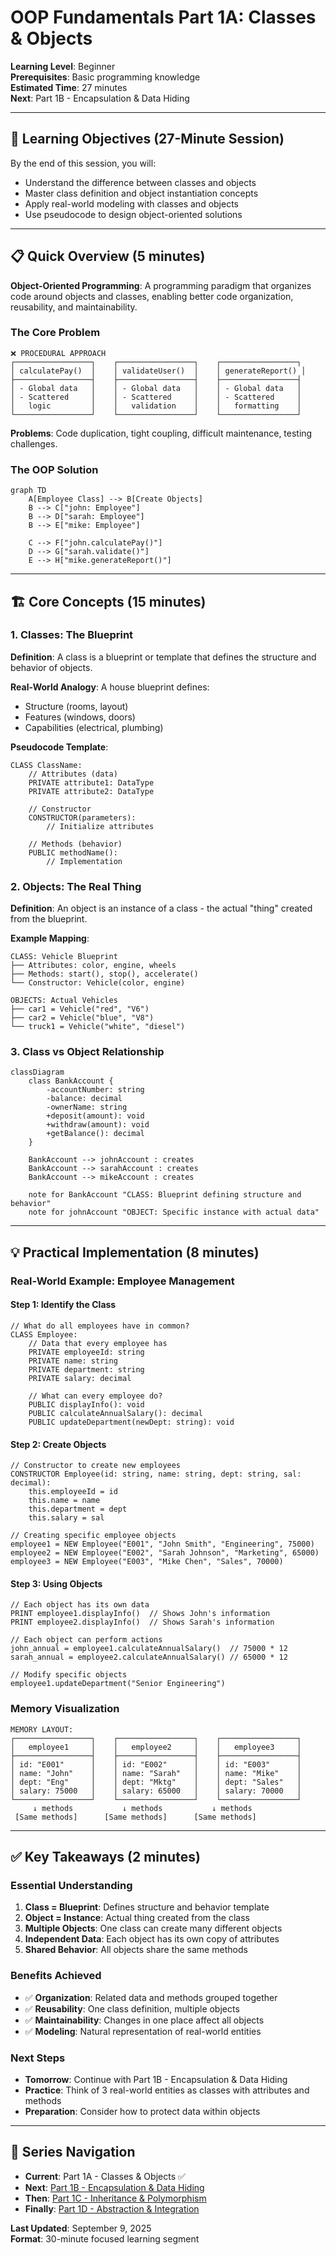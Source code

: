 # OOP Fundamentals Part 1A: Classes & Objects

**Learning Level**: Beginner  
**Prerequisites**: Basic programming knowledge  
**Estimated Time**: 27 minutes  
**Next**: Part 1B - Encapsulation & Data Hiding

---

## 🎯 Learning Objectives (27-Minute Session)

By the end of this session, you will:

- Understand the difference between classes and objects
- Master class definition and object instantiation concepts
- Apply real-world modeling with classes and objects
- Use pseudocode to design object-oriented solutions

---

## 📋 Quick Overview (5 minutes)

**Object-Oriented Programming**: A programming paradigm that organizes code around objects and classes, enabling better code organization, reusability, and maintainability.

### **The Core Problem**

```text
❌ PROCEDURAL APPROACH
┌─────────────────┐    ┌─────────────────┐    ┌─────────────────┐
│ calculatePay()  │    │ validateUser()  │    │ generateReport() │
├─────────────────┤    ├─────────────────┤    ├─────────────────┤
│ - Global data   │    │ - Global data   │    │ - Global data   │
│ - Scattered     │    │ - Scattered     │    │ - Scattered     │
│   logic         │    │   validation    │    │   formatting    │
└─────────────────┘    └─────────────────┘    └─────────────────┘
```

**Problems**: Code duplication, tight coupling, difficult maintenance, testing challenges.

### **The OOP Solution**

```mermaid
graph TD
    A[Employee Class] --> B[Create Objects]
    B --> C["john: Employee"]
    B --> D["sarah: Employee"]
    B --> E["mike: Employee"]
    
    C --> F["john.calculatePay()"]
    D --> G["sarah.validate()"]
    E --> H["mike.generateReport()"]
```

---

## 🏗️ Core Concepts (15 minutes)

### **1. Classes: The Blueprint**

**Definition**: A class is a blueprint or template that defines the structure and behavior of objects.

**Real-World Analogy**: A house blueprint defines:

- Structure (rooms, layout)
- Features (windows, doors)
- Capabilities (electrical, plumbing)

**Pseudocode Template**:

```pseudocode
CLASS ClassName:
    // Attributes (data)
    PRIVATE attribute1: DataType
    PRIVATE attribute2: DataType
    
    // Constructor
    CONSTRUCTOR(parameters):
        // Initialize attributes
    
    // Methods (behavior)
    PUBLIC methodName():
        // Implementation
```

### **2. Objects: The Real Thing**

**Definition**: An object is an instance of a class - the actual "thing" created from the blueprint.

**Example Mapping**:

```text
CLASS: Vehicle Blueprint
├── Attributes: color, engine, wheels
├── Methods: start(), stop(), accelerate()
└── Constructor: Vehicle(color, engine)

OBJECTS: Actual Vehicles
├── car1 = Vehicle("red", "V6")
├── car2 = Vehicle("blue", "V8")
└── truck1 = Vehicle("white", "diesel")
```

### **3. Class vs Object Relationship**

```mermaid
classDiagram
    class BankAccount {
        -accountNumber: string
        -balance: decimal
        -ownerName: string
        +deposit(amount): void
        +withdraw(amount): void
        +getBalance(): decimal
    }
    
    BankAccount --> johnAccount : creates
    BankAccount --> sarahAccount : creates
    BankAccount --> mikeAccount : creates
    
    note for BankAccount "CLASS: Blueprint defining structure and behavior"
    note for johnAccount "OBJECT: Specific instance with actual data"
```

---

## 💡 Practical Implementation (8 minutes)

### **Real-World Example: Employee Management**

#### Step 1: Identify the Class

```pseudocode
// What do all employees have in common?
CLASS Employee:
    // Data that every employee has
    PRIVATE employeeId: string
    PRIVATE name: string
    PRIVATE department: string
    PRIVATE salary: decimal
    
    // What can every employee do?
    PUBLIC displayInfo(): void
    PUBLIC calculateAnnualSalary(): decimal
    PUBLIC updateDepartment(newDept: string): void
```

#### Step 2: Create Objects

```pseudocode
// Constructor to create new employees
CONSTRUCTOR Employee(id: string, name: string, dept: string, sal: decimal):
    this.employeeId = id
    this.name = name
    this.department = dept
    this.salary = sal

// Creating specific employee objects
employee1 = NEW Employee("E001", "John Smith", "Engineering", 75000)
employee2 = NEW Employee("E002", "Sarah Johnson", "Marketing", 65000)
employee3 = NEW Employee("E003", "Mike Chen", "Sales", 70000)
```

#### Step 3: Using Objects

```pseudocode
// Each object has its own data
PRINT employee1.displayInfo()  // Shows John's information
PRINT employee2.displayInfo()  // Shows Sarah's information

// Each object can perform actions
john_annual = employee1.calculateAnnualSalary()  // 75000 * 12
sarah_annual = employee2.calculateAnnualSalary() // 65000 * 12

// Modify specific objects
employee1.updateDepartment("Senior Engineering")
```

### **Memory Visualization**

```text
MEMORY LAYOUT:
┌─────────────────┐    ┌─────────────────┐    ┌─────────────────┐
│   employee1     │    │   employee2     │    │   employee3     │
├─────────────────┤    ├─────────────────┤    ├─────────────────┤
│ id: "E001"      │    │ id: "E002"      │    │ id: "E003"      │
│ name: "John"    │    │ name: "Sarah"   │    │ name: "Mike"    │
│ dept: "Eng"     │    │ dept: "Mktg"    │    │ dept: "Sales"   │
│ salary: 75000   │    │ salary: 65000   │    │ salary: 70000   │
└─────────────────┘    └─────────────────┘    └─────────────────┘
     ↓ methods           ↓ methods           ↓ methods
 [Same methods]      [Same methods]      [Same methods]
```

---

## ✅ Key Takeaways (2 minutes)

### **Essential Understanding**

1. **Class = Blueprint**: Defines structure and behavior template
2. **Object = Instance**: Actual thing created from the class
3. **Multiple Objects**: One class can create many different objects
4. **Independent Data**: Each object has its own copy of attributes
5. **Shared Behavior**: All objects share the same methods

### **Benefits Achieved**

- ✅ **Organization**: Related data and methods grouped together
- ✅ **Reusability**: One class definition, multiple objects
- ✅ **Maintainability**: Changes in one place affect all objects
- ✅ **Modeling**: Natural representation of real-world entities

### **Next Steps**

- **Tomorrow**: Continue with Part 1B - Encapsulation & Data Hiding
- **Practice**: Think of 3 real-world entities as classes with attributes and methods
- **Preparation**: Consider how to protect data within objects

---

## 🔗 Series Navigation

- **Current**: Part 1A - Classes & Objects ✅
- **Next**: [Part 1B - Encapsulation & Data Hiding](01_OOP-Fundamentals-Part1B-Encapsulation.md)
- **Then**: [Part 1C - Inheritance & Polymorphism](01_OOP-Fundamentals-Part1C-Inheritance.md)
- **Finally**: [Part 1D - Abstraction & Integration](01_OOP-Fundamentals-Part1D-Abstraction.md)

**Last Updated**: September 9, 2025  
**Format**: 30-minute focused learning segment
